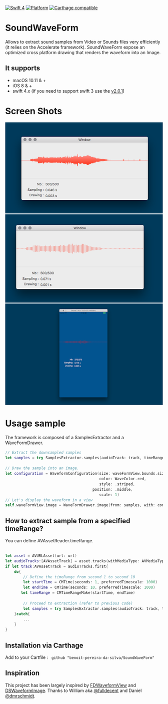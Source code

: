 
[![Swift 4](https://img.shields.io/badge/Swift-4.0-orange.svg)](https://swift.org)  [![Platform](https://img.shields.io/badge/platforms-macOS%20∙%20iOS%20-blue.svg)](https://developer.apple.com/platforms/) [![Carthage compatible](https://img.shields.io/badge/Carthage-compatible-4BC51D.svg?style=flat)](https://github.com/Carthage/Carthage)


# SoundWaveForm

Allows to extract sound samples from Video or Sounds files very efficiently (it relies on the Accelerate framework). SoundWaveForm expose an optimized cross platform drawing that renders the waveform into an Image.

## It supports 

- macOS 10.11 & + 
- iOS 8 & + 
- swift 4.x (if you need to support swift 3 use the [v2.0.1](https://github.com/benoit-pereira-da-silva/SoundWaveForm/releases/tag/v2.0.1))

# Screen Shots

![MacDown Screenshot](screenshot-1.png)
![MacDown Screenshot](screenshot-2.png)
![MacDown Screenshot](screenshot-3.png)

# Usage sample 

The framework is composed of a SamplesExtractor and a WaveFormDrawer.

```swift 
// Extract the downsampled samples
let samples = try SamplesExtractor.samples(audioTrack: track, timeRange:nil ,desiredNumberOfSamples: 500)

// Draw the sample into an image.
let configuration = WaveformConfiguration(size: waveFormView.bounds.size,									 backgroundColor:WaveColor.lightGray,
                                          color: WaveColor.red,
                                          style: .striped,
                                       position: .middle,
                                          scale: 1)
// Let's display the waveform in a view                     
self.waveFormView.image = WaveFormDrawer.image(from: samples, with: configuration)
```

## How to extract sample from a specified timeRange?

You can define AVAssetReader.timeRange.

```swift

let asset = AVURLAsset(url: url)
let audioTracks:[AVAssetTrack] = asset.tracks(withMediaType: AVMediaTypeAudio)
if let track:AVAssetTrack = audioTracks.first{
	do{
		// Define the timeRange from second 1 to second 10
		let startTime = CMTime(seconds: 1, preferredTimescale: 1000)
		let endTime = CMTime(seconds: 10, preferredTimescale: 1000)
	   let timeRange = CMTimeRangeMake(startTime, endTime)

		// Proceed to extraction (refer to previous code)
		let samples = try SamplesExtractor.samples(audioTrack: track, timeRange:timeRange,desiredNumberOfSamples: 500)
    }catch{
    	...
    }	
}
```

## Installation via Carthage

Add to your Cartfile : ` github "benoit-pereira-da-silva/SoundWaveForm"` 


## Inspiration

This project has been largely inspired by [FDWaveformView](https://github.com/fulldecent/FDWaveformView) and [DSWaveformImage](https://github.com/dmrschmidt/DSWaveformImage). Thanks to William aka [@fulldecent](https://github.com/fulldecent/) and Daniel [@dmrschmidt](https://github.com/dmrschmidt/).
	
